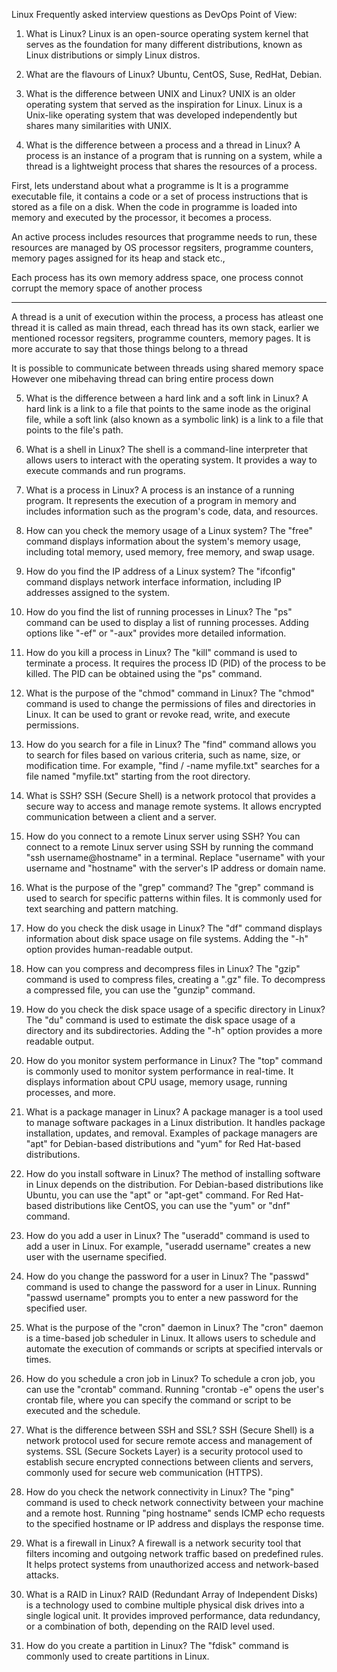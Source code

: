 Linux Frequently asked interview questions as DevOps Point of View:
1.	What is Linux?
Linux is an open-source operating system kernel that serves as the foundation for many different distributions, known as Linux distributions or simply Linux distros.

2.	What are the flavours of Linux?
Ubuntu, 
CentOS,
Suse,
RedHat,
Debian.

3.	What is the difference between UNIX and Linux?
UNIX is an older operating system that served as the inspiration for Linux. Linux is a Unix-like operating system that was developed independently but shares many similarities with UNIX.

4.	What is the difference between a process and a thread in Linux?
A process is an instance of a program that is running on a system, while a thread is a lightweight process that shares the resources of a process.

First, lets understand about what a programme is 
It is a programme executable file, it contains a code or a set of process instructions that is 
stored as a file on a disk. When the code in programme is loaded into memory and executed by the
processor, it becomes a process.

An active process includes resources that programme needs to run, these resources are managed by OS
processor regsiters, programme counters, memory pages assigned for its heap and stack etc.,

Each process has its own memory address space, one process connot corrupt the memory space of 
another process

_________

A thread is a unit of execution within the process, a process has atleast one thread it is called
as main thread, each thread has its own stack, earlier we mentioned rocessor regsiters,
programme counters, memory pages. It is more accurate to say that those things belong to a thread

It is possible to communicate between threads using shared memory space
However one mibehaving thread can bring entire process down

5.	What is the difference between a hard link and a soft link in Linux?
A hard link is a link to a file that points to the same inode as the original file, while a soft link (also known as a symbolic link) is a link to a file that points to the file's path.

6.	What is a shell in Linux?
The shell is a command-line interpreter that allows users to interact with the operating system. It provides a way to execute commands and run programs.

7.	What is a process in Linux?
A process is an instance of a running program. It represents the execution of a program in memory and includes information such as the program's code, data, and resources.

8.	How can you check the memory usage of a Linux system?
The "free" command displays information about the system's memory usage, including total memory, used memory, free memory, and swap usage.

9.	How do you find the IP address of a Linux system?
The "ifconfig" command displays network interface information, including IP addresses assigned to the system.

10.	How do you find the list of running processes in Linux?
The "ps" command can be used to display a list of running processes. Adding options like "-ef" or "-aux" provides more detailed information.

11.	How do you kill a process in Linux?
The "kill" command is used to terminate a process. It requires the process ID (PID) of the process to be killed. The PID can be obtained using the "ps" command.

12.	What is the purpose of the "chmod" command in Linux?
The "chmod" command is used to change the permissions of files and directories in Linux. It can be used to grant or revoke read, write, and execute permissions.

13.	How do you search for a file in Linux?
The "find" command allows you to search for files based on various criteria, such as name, size, or modification time. For example, "find / -name myfile.txt" searches for a file named "myfile.txt" starting from the root directory.

14.	What is SSH?
SSH (Secure Shell) is a network protocol that provides a secure way to access and manage remote systems. It allows encrypted communication between a client and a server.

15.	How do you connect to a remote Linux server using SSH?
You can connect to a remote Linux server using SSH by running the command "ssh username@hostname" in a terminal. Replace "username" with your username and "hostname" with the server's IP address or domain name.

16.	What is the purpose of the "grep" command?
The "grep" command is used to search for specific patterns within files. It is commonly used for text searching and pattern matching.

17.	How do you check the disk usage in Linux?
The "df" command displays information about disk space usage on file systems. Adding the "-h" option provides human-readable output.

18.	How can you compress and decompress files in Linux?
The "gzip" command is used to compress files, creating a ".gz" file. To decompress a compressed file, you can use the "gunzip" command.

19.	How do you check the disk space usage of a specific directory in Linux?
The "du" command is used to estimate the disk space usage of a directory and its subdirectories. Adding the "-h" option provides a more readable output.

20.	How do you monitor system performance in Linux?
The "top" command is commonly used to monitor system performance in real-time. It displays information about CPU usage, memory usage, running processes, and more.

21.	What is a package manager in Linux?
A package manager is a tool used to manage software packages in a Linux distribution. It handles package installation, updates, and removal. Examples of package managers are "apt" for Debian-based distributions and "yum" for Red Hat-based distributions.

22.	How do you install software in Linux?
The method of installing software in Linux depends on the distribution. For Debian-based distributions like Ubuntu, you can use the "apt" or "apt-get" command. For Red Hat-based distributions like CentOS, you can use the "yum" or "dnf" command.

23.	How do you add a user in Linux?
The "useradd" command is used to add a user in Linux. For example, "useradd username" creates a new user with the username specified.

24.	How do you change the password for a user in Linux?
The "passwd" command is used to change the password for a user in Linux. Running "passwd username" prompts you to enter a new password for the specified user.

25.	What is the purpose of the "cron" daemon in Linux?
The "cron" daemon is a time-based job scheduler in Linux. It allows users to schedule and automate the execution of commands or scripts at specified intervals or times.

26.	How do you schedule a cron job in Linux?
To schedule a cron job, you can use the "crontab" command. Running "crontab -e" opens the user's crontab file, where you can specify the command or script to be executed and the schedule.

27.	What is the difference between SSH and SSL?
SSH (Secure Shell) is a network protocol used for secure remote access and management of systems. SSL (Secure Sockets Layer) is a security protocol used to establish secure encrypted connections between clients and servers, commonly used for secure web communication (HTTPS).

28.	How do you check the network connectivity in Linux?
The "ping" command is used to check network connectivity between your machine and a remote host. Running "ping hostname" sends ICMP echo requests to the specified hostname or IP address and displays the response time.

29.	What is a firewall in Linux?
A firewall is a network security tool that filters incoming and outgoing network traffic based on predefined rules. It helps protect systems from unauthorized access and network-based attacks.

30.	What is a RAID in Linux?
RAID (Redundant Array of Independent Disks) is a technology used to combine multiple physical disk drives into a single logical unit. It provides improved performance, data redundancy, or a combination of both, depending on the RAID level used.

31.	How do you create a partition in Linux?
The "fdisk" command is commonly used to create partitions in Linux.
